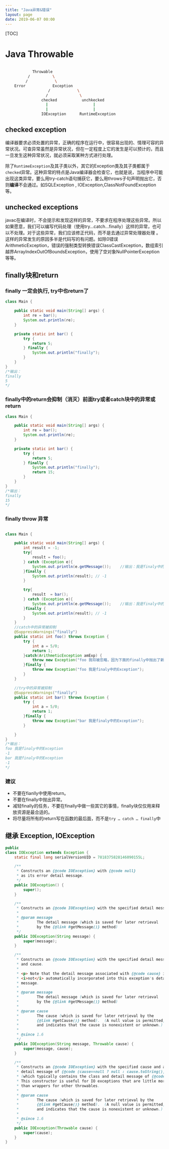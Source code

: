 ```yaml
---
title: "Java异常&错误"
layout: page
date: 2019-06-07 00:00
---
```


[TOC]

# Java Throwable

```bash

            Throwable
          /          \
         /            \
    Error            Exception
                   /            \
                  /              \
                checked           unchkecked
                  |                    |
                  |                    |
                IOException      RuntimeException
```

## checked exception

编译器要求必须处置的异常，正确的程序在运行中，很容易出现的、情理可容的异常状况。可查异常虽然是异常状况，但在一定程度上它的发生是可以预计的，而且一旦发生这种异常状况，就必须采取某种方式进行处理。

除了`RuntimeException`及其子类以外，其它的Exception类及其子类都属于`checked`异常。这种异常的特点是Java编译器会检查它，也就是说，当程序中可能出现这类异常，要么用try-catch语句捕获它，要么用throws子句声明抛出它，否则**编译**不会通过。如SQLException , IOException,ClassNotFoundException 等。

## unchecked exceptions

javac在编译时，不会提示和发现这样的异常，不要求在程序处理这些异常。所以如果愿意，我们可以编写代码处理（使用try…catch…finally）这样的异常，也可以不处理。对于这些异常，我们应该修正代码，而不是去通过异常处理器处理 。这样的异常发生的原因多半是代码写的有问题。如除0错误ArithmeticException，错误的强制类型转换错误ClassCastException，数组索引越界ArrayIndexOutOfBoundsException，使用了空对象NullPointerException等等。

## finally块和return

### finally 一定会执行, try中也return了

```java
class Main {

    public static void main(String[] args) {
        int re = bar();
        System.out.println(re);
    }

    private static int bar() {
        try {
            return 5;
        } finally {
            System.out.println("finally");
        }
    }
}
/*输出：
finally
5
*/
```

### finally中的return会抑制（消灭）前面try或者catch块中的异常或return

```java
class Main {

    public static void main(String[] args) {
        int re = bar();
        System.out.println(re);
    }

    private static int bar() {
        try {
            return 5;
        } finally {
            System.out.println("finally");
            return 15;
        }
    }
}
/*输出：
finally
15
*/
```

### finally throw 异常

```java

class Main {

    public static void main(String[] args) {
        int result = -1;
        try{
            result = foo();
        } catch (Exception e){
            System.out.println(e.getMessage());    //输出：我是finaly中的Exception
        }finally {
            System.out.println(result); // -1
        }

        try{
            result  = bar();
        } catch (Exception e){
            System.out.println(e.getMessage());    //输出：我是finaly中的Exception
        }finally {
            System.out.println(result); // -1
        }
    }
    //catch中的异常被抑制
    @SuppressWarnings("finally")
    public static int foo() throws Exception {
        try {
            int a = 5/0;
            return 1;
        }catch(ArithmeticException amExp) {
            throw new Exception("foo 我将被忽略，因为下面的finally中抛出了新的异常");
        }finally {
            throw new Exception("foo 我是finaly中的Exception");
        }
    }

    //try中的异常被抑制
    @SuppressWarnings("finally")
    public static int bar() throws Exception {
        try {
            int a = 5/0;
            return 1;
        }finally {
            throw new Exception("bar 我是finaly中的Exception");
        }

    }
}
/*输出：
foo 我是finaly中的Exception
-1
bar 我是finaly中的Exception
-1
*/
```

### 建议

* 不要在fianlly中使用return。
* 不要在finally中抛出异常。
* 减轻finally的任务，不要在finally中做一些其它的事情，finally块仅仅用来释放资源是最合适的。
* 将尽量将所有的return写在函数的最后面，而不是`try … catch … finally`中

## 继承 Exception, IOException

```java
public
class IOException extends Exception {
    static final long serialVersionUID = 7818375828146090155L;

    /**
     * Constructs an {@code IOException} with {@code null}
     * as its error detail message.
     */
    public IOException() {
        super();
    }

    /**
     * Constructs an {@code IOException} with the specified detail message.
     *
     * @param message
     *        The detail message (which is saved for later retrieval
     *        by the {@link #getMessage()} method)
     */
    public IOException(String message) {
        super(message);
    }

    /**
     * Constructs an {@code IOException} with the specified detail message
     * and cause.
     *
     * <p> Note that the detail message associated with {@code cause} is
     * <i>not</i> automatically incorporated into this exception's detail
     * message.
     *
     * @param message
     *        The detail message (which is saved for later retrieval
     *        by the {@link #getMessage()} method)
     *
     * @param cause
     *        The cause (which is saved for later retrieval by the
     *        {@link #getCause()} method).  (A null value is permitted,
     *        and indicates that the cause is nonexistent or unknown.)
     *
     * @since 1.6
     */
    public IOException(String message, Throwable cause) {
        super(message, cause);
    }

    /**
     * Constructs an {@code IOException} with the specified cause and a
     * detail message of {@code (cause==null ? null : cause.toString())}
     * (which typically contains the class and detail message of {@code cause}).
     * This constructor is useful for IO exceptions that are little more
     * than wrappers for other throwables.
     *
     * @param cause
     *        The cause (which is saved for later retrieval by the
     *        {@link #getCause()} method).  (A null value is permitted,
     *        and indicates that the cause is nonexistent or unknown.)
     *
     * @since 1.6
     */
    public IOException(Throwable cause) {
        super(cause);
    }
}

```
